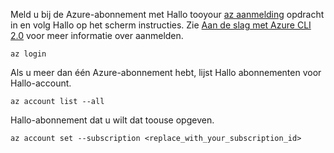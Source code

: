 Meld u bij de Azure-abonnement met Hallo tooyour [az aanmelding](/cli/azure/#login) opdracht in en volg Hallo op het scherm instructies. Zie [Aan de slag met Azure CLI 2.0](/cli/azure/get-started-with-azure-cli) voor meer informatie over aanmelden.

```azurecli
az login
```

Als u meer dan één Azure-abonnement hebt, lijst Hallo abonnementen voor Hallo-account.

```azurecli
az account list --all
```

Hallo-abonnement dat u wilt dat toouse opgeven.

```azurecli
az account set --subscription <replace_with_your_subscription_id>
```